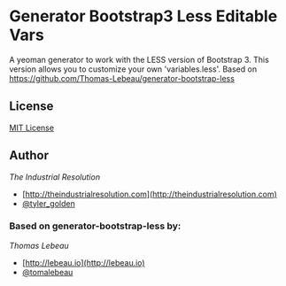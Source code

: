 # Generator Bootstrap3 Less Editable Vars

A yeoman generator to work with the LESS version of Bootstrap 3. This version allows you to customize your own 'variables.less'. Based on https://github.com/Thomas-Lebeau/generator-bootstrap-less


## License
[MIT License](http://en.wikipedia.org/wiki/MIT_License)


## Author
*The Industrial Resolution*

* [http://theindustrialresolution.com](http://theindustrialresolution.com)
* [@tyler_golden](http://twitter.com/tyler_golden)

### Based on generator-bootstrap-less by:
*Thomas Lebeau*

* [http://lebeau.io](http://lebeau.io)
* [@tomalebeau](http://twitter.com/tomalebeau)